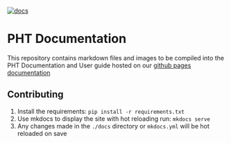 [![docs](https://github.com/PHT-Medic/documentation/actions/workflows/deploy_docs.yml/badge.svg)](https://github.com/PHT-Medic/documentation/actions/workflows/deploy_docs.yml)
# PHT Documentation

This repository contains markdown files and images to be compiled into the PHT Documentation and User guide hosted
on our [github pages documentation](https://pht-medic.github.io/documentation/)

## Contributing

1. Install the requirements: `pip install -r requirements.txt`
2. Use mkdocs to display the site with hot reloading run: `mkdocs serve`
3. Any changes made in the `./docs` directory or `mkdocs.yml` will be hot reloaded on save
